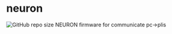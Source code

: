 # neuron
![GitHub repo size](https://img.shields.io/github/repo-size/wwood-dev/neuron)
NEURON firmware for communicate pc->plis
